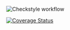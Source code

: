 ![Checkstyle workflow](https://github.com/Fgiacomuzzo/MTSS-Assignment-2/actions/workflows/checkstyle.yml/badge.svg)

[![Coverage Status](https://coveralls.io/repos/github/Fgiacomuzzo/MTSS-Assignment-2/badge.svg?branch=main)](https://coveralls.io/github/Fgiacomuzzo/MTSS-Assignment-2?branch=main)
